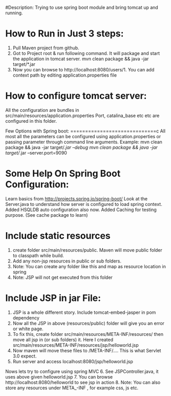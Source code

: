 #Description: Trying to use spring boot module and bring tomcat up and running. 


How to Run in Just 3 steps:
==========================

1.	Pull Maven project from github.
2.	Got to Project root & run following command. It will package and start the application in tomcat server.
    mvn clean package && java -jar target/*.jar
3.	Now you can browse to http://localhost:8080/users/1. You can add context path by editing application.properties file

How to configure tomcat server:
===============================
All the configuration are bundles in src/main/resources/application.properties
Port, catalina_base etc etc are configured in this folder.


Few Options with Spring boot:
=============================c
All most all the parameters can be configured using application.properties or passing parameter through command line arguments.
Example:
mvn clean package && java -jar target/*.jar –debug
mvn clean package && java -jar target/*.jar –server.port=9090

Some Help On Spring Boot Configuration:
======================================
Learn basics from http://projects.spring.io/spring-boot/
Look at the Server.java to understand how server is configured to load spring context.
Added HSQLDB auto configuration also now.
Added Caching for testing purpose. (See cache package to learn)



Include static resources
========================

1. create folder src/main/resources/public. Maven will move public folder to classpath while build.
2. Add any non-jsp resources in public or sub folders.
3. Note: You can create any folder like this and map as resource location in spring
4. Note: JSP will not get executed from this folder


Include JSP in jar File:
========================
1. JSP is a whole different story. Include tomcat-embed-jasper in pom dependency 
2. Now all the JSP in above (resources/public) folder will give you an error or white page.
3. To fix this, create folder src/main/resources/META-INF/resources/ then move all jsp in (or sub folders) it. Here I created src/main/resources/META-INF/resources/jsp/helloworld.jsp
4. Now maven will move these files to /META-INF/.... This is what Servlet 3.0 expect.
5. Run server and access localhost:8080/jsp/helloworld.jsp

Nows lets try to configure using spring MVC
6. See JSPController.java, it uses above given helloworld.jsp
7. You can browse http://localhost:8080/helloworld to see jsp in action
8. Note: You can also store any resources under META_-INF , for example css, js etc.


 



